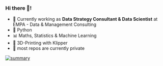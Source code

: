 ### Hi there 👋!

- 🔭 Currently working as **Data Strategy Consultant & Data Scientist** at EMPA - Data & Management Consulting
- :snake: Python
- :bar_chart: Maths, Statistics & Machine Learning
- :triangular_ruler: 3D-Printing with Klipper
- :no_pedestrians: most repos are currently private 


[![summary](https://cr-skills-chart-widget.azurewebsites.net/api/api?username=yannickaaron&skills=javascript,typescript,shell,python)](https://profile.codersrank.io/user/yannickaaron)
